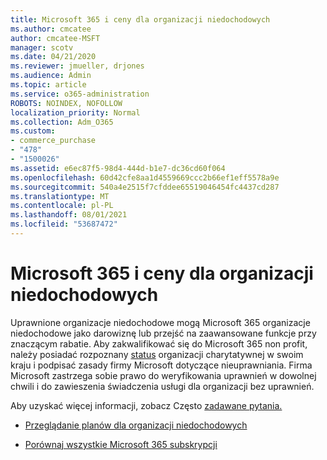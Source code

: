 ```yaml
---
title: Microsoft 365 i ceny dla organizacji niedochodowych
ms.author: cmcatee
author: cmcatee-MSFT
manager: scotv
ms.date: 04/21/2020
ms.reviewer: jmueller, drjones
ms.audience: Admin
ms.topic: article
ms.service: o365-administration
ROBOTS: NOINDEX, NOFOLLOW
localization_priority: Normal
ms.collection: Adm_O365
ms.custom:
- commerce_purchase
- "478"
- "1500026"
ms.assetid: e6ec87f5-98d4-444d-b1e7-dc36cd60f064
ms.openlocfilehash: 60d42cfe8aa1d4559669ccc2b66ef1eff5578a9e
ms.sourcegitcommit: 540a4e2515f7cfddee65519046454fc4437cd287
ms.translationtype: MT
ms.contentlocale: pl-PL
ms.lasthandoff: 08/01/2021
ms.locfileid: "53687472"
---
```

# <a name="microsoft-365-for-nonprofit-plans-and-pricing"></a>Microsoft 365 i ceny dla organizacji niedochodowych

Uprawnione organizacje niedochodowe mogą Microsoft 365 organizacje niedochodowe jako darowiznę lub przejść na zaawansowane funkcje przy znaczącym rabatie. Aby zakwalifikować się do Microsoft 365 non profit, należy posiadać rozpoznany [status](https://go.microsoft.com/fwlink/p/?LinkID=330253) organizacji charytatywnej w swoim kraju i podpisać zasady firmy Microsoft dotyczące nieuprawniania. Firma Microsoft zastrzega sobie prawo do weryfikowania uprawnień w dowolnej chwili i do zawieszenia świadczenia usługi dla organizacji bez uprawnień.
  
Aby uzyskać więcej informacji, zobacz Często [zadawane pytania.](https://products.office.com/nonprofit/office-365-nonprofit)
  
- [Przeglądanie planów dla organizacji niedochodowych](https://products.office.com/nonprofit/office-365-nonprofit-plans-and-pricing?tab=1)

- [Porównaj wszystkie Microsoft 365 subskrypcji](https://products.office.com/business/compare-more-office-365-for-business-plans)
